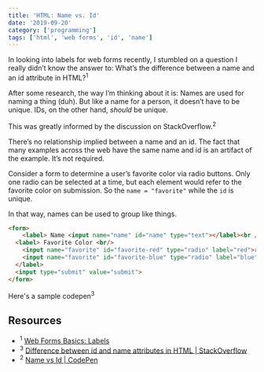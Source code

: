 ```yaml
---
title: 'HTML: Name vs. Id'
date: '2019-09-20'
category: ['programming']
tags: ['html', 'web forms', 'id', 'name']
---
```


In looking into labels for web forms recently, I stumbled on a question I really didn’t know the answer to: What’s the difference between a name and an id attribute in HTML?<sup>1</sup>

After some research, the way I’m thinking about it is: Names are used for naming a thing (duh). But like a name for a person, it doesn’t have to be unique. IDs, on the other hand, _should_ be unique.

This was greatly informed by the discussion on StackOverflow.<sup>2</sup>

There’s no relationship implied between a name and an id. The fact that many examples across the web have the same name and id is an artifact of the example. It’s not required.

Consider a form to determine a user’s favorite color via radio buttons. Only one radio can be selected at a time, but each element would refer to the favorite color on submission. So the `name = "favorite"` while the `id` is unique.

In that way, names can be used to group like things.

```html
<form>
	<label> Name <input name="name" id="name" type="text"></label><br />
  <label> Favorite Color <br/>
    <input name="favorite" id="favorite-red" type="radio" label="red">red <br/>
    <input name="favorite" id="favorite-blue" type="radio" label="blue">blue <br/>
  </label>
  <input type="submit" value="submit">
</form>
```
Here's a sample codepen<sup>3</sup>

## Resources
* <sup>1</sup> [Web Forms Basics: Labels](../../2019-09-19/a11y-web-forms-basics-labels)
* <sup>3</sup> [Difference between id and name attributes in HTML | StackOverflow](https://stackoverflow.com/questions/1397592/difference-between-id-and-name-attributes-in-html)
* <sup>2</sup> [Name vs Id | CodePen](https://codepen.io/stephenweiss/pen/bGbxOzB)

